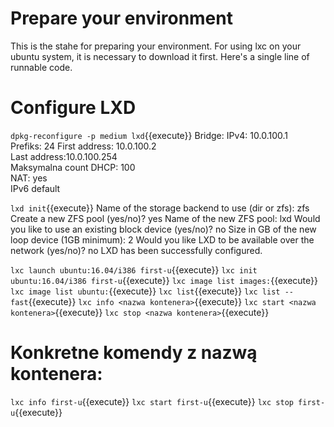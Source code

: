 # Prepare your environment

This is the stahe for preparing your environment. 
For using lxc on your ubuntu system, it is necessary to download it first.
Here's a single line of runnable code.

# Configure  LXD
`dpkg-reconfigure -p medium lxd`{{execute}}
Bridge:
IPv4:  10.0.100.1    
Prefiks: 24 
First address: 10.0.100.2   
Last address:10.0.100.254   
Maksymalna count DHCP: 100  
NAT: yes    
IPv6 default    

`lxd init`{{execute}}
Name of the storage backend to use (dir or zfs): zfs
Create a new ZFS pool (yes/no)? yes
Name of the new ZFS pool: lxd
Would you like to use an existing block device (yes/no)? no
Size in GB of the new loop device (1GB minimum): 2
Would you like LXD to be available over the network (yes/no)? no 
LXD has been successfully configured.

`lxc launch ubuntu:16.04/i386 first-u`{{execute}}
`lxc init ubuntu:16.04/i386 first-u`{{execute}}
`lxc image list images:`{{execute}}
`lxc image list ubuntu:`{{execute}}
`lxc list`{{execute}}
`lxc list --fast`{{execute}}
`lxc info <nazwa kontenera>`{{execute}}
`lxc start <nazwa kontenera>`{{execute}}
`lxc stop <nazwa kontenera>`{{execute}}

# Konkretne komendy z nazwą kontenera:
`lxc info first-u`{{execute}}
`lxc start first-u`{{execute}}
`lxc stop first-u`{{execute}}
